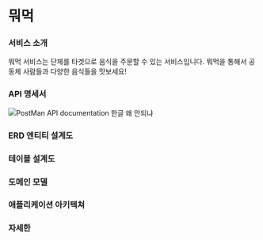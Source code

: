 # 뭐먹

### 서비스 소개
뭐먹 서비스는 단체를 타겟으로 음식을 주문할 수 있는 서비스입니다. 뭐먹을 통해서 공동체 사람들과 다양한 음식들을 맛보세요! 

### API 명세서
![PostMan API documentation 한글 왜 안되냐](https://documenter.getpostman.com/view/25393488/2s9YJexLKn)

### ERD 엔티티 설계도
### 테이블 설계도
### 도메인 모델 
### 애플리케이션 아키텍쳐
### 자세한 